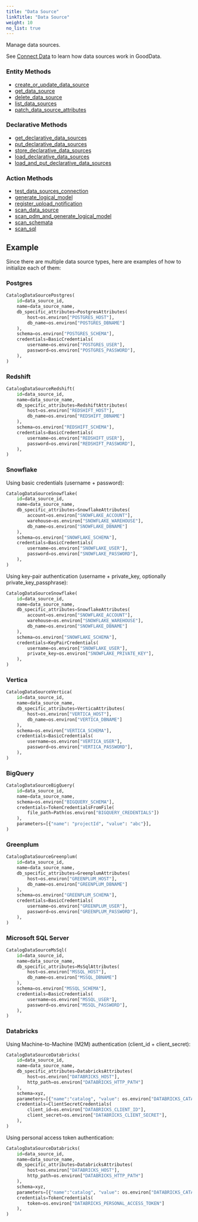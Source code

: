 ```yaml
---
title: "Data Source"
linkTitle: "Data Source"
weight: 10
no_list: true
---
```


Manage data sources.

See [Connect Data](https://www.gooddata.com/docs/cloud/connect-data/) to learn how data sources work in GoodData.


### Entity Methods

* [create_or_update_data_source](./create_or_update_data_source/)
* [get_data_source](./get_data_source/)
* [delete_data_source](./delete_data_source/)
* [list_data_sources](./list_data_sources/)
* [patch_data_source_attributes](./patch_data_source_attributes/)

### Declarative Methods

* [get_declarative_data_sources](./get_declarative_data_sources/)
* [put_declarative_data_sources](./put_declarative_data_sources/)
* [store_declarative_data_sources](./store_declarative_data_sources/)
* [load_declarative_data_sources](./load_declarative_data_sources/)
* [load_and_put_declarative_data_sources](./load_and_put_declarative_data_sources/)


### Action Methods

* [test_data_sources_connection](./test_data_sources_connection/)
* [generate_logical_model](./generate_logical_model/)
* [register_upload_notification](./register_upload_notification/)
* [scan_data_source](./scan_data_source/)
* [scan_pdm_and_generate_logical_model](./scan_pdm_and_generate_logical_model/)
* [scan_schemata](./scan_schemata/)
* [scan_sql](./scan_sql/)


## Example

Since there are multiple data source types, here are examples of how to initialize each of them:

### Postgres

```python
CatalogDataSourcePostgres(
    id=data_source_id,
    name=data_source_name,
    db_specific_attributes=PostgresAttributes(
        host=os.environ["POSTGRES_HOST"],
        db_name=os.environ["POSTGRES_DBNAME"]
    ),
    schema=os.environ["POSTGRES_SCHEMA"],
    credentials=BasicCredentials(
        username=os.environ["POSTGRES_USER"],
        password=os.environ["POSTGRES_PASSWORD"],
    ),
)
```

### Redshift

```python
CatalogDataSourceRedshift(
    id=data_source_id,
    name=data_source_name,
    db_specific_attributes=RedshiftAttributes(
        host=os.environ["REDSHIFT_HOST"],
        db_name=os.environ["REDSHIFT_DBNAME"]
    ),
    schema=os.environ["REDSHIFT_SCHEMA"],
    credentials=BasicCredentials(
        username=os.environ["REDSHIFT_USER"],
        password=os.environ["REDSHIFT_PASSWORD"],
    ),
)
```
### Snowflake

Using basic credentials (username + password):
```python
CatalogDataSourceSnowflake(
    id=data_source_id,
    name=data_source_name,
    db_specific_attributes=SnowflakeAttributes(
        account=os.environ["SNOWFLAKE_ACCOUNT"],
        warehouse=os.environ["SNOWFLAKE_WAREHOUSE"],
        db_name=os.environ["SNOWFLAKE_DBNAME"]
    ),
    schema=os.environ["SNOWFLAKE_SCHEMA"],
    credentials=BasicCredentials(
        username=os.environ["SNOWFLAKE_USER"],
        password=os.environ["SNOWFLAKE_PASSWORD"],
    ),
)
```

Using key-pair authentication (username + private_key, optionally private_key_passphrase):
```python
CatalogDataSourceSnowflake(
    id=data_source_id,
    name=data_source_name,
    db_specific_attributes=SnowflakeAttributes(
        account=os.environ["SNOWFLAKE_ACCOUNT"],
        warehouse=os.environ["SNOWFLAKE_WAREHOUSE"],
        db_name=os.environ["SNOWFLAKE_DBNAME"]
    ),
    schema=os.environ["SNOWFLAKE_SCHEMA"],
    credentials=KeyPairCredentials(
        username=os.environ["SNOWFLAKE_USER"],
        private_key=os.environ["SNOWFLAKE_PRIVATE_KEY"],
    ),
)
```

### Vertica

```python
CatalogDataSourceVertica(
    id=data_source_id,
    name=data_source_name,
    db_specific_attributes=VerticaAttributes(
        host=os.environ["VERTICA_HOST"],
        db_name=os.environ["VERTICA_DBNAME"]
    ),
    schema=os.environ["VERTICA_SCHEMA"],
    credentials=BasicCredentials(
        username=os.environ["VERTICA_USER"],
        password=os.environ["VERTICA_PASSWORD"],
    ),
)
```

### BigQuery

```python
CatalogDataSourceBigQuery(
    id=data_source_id,
    name=data_source_name,
    schema=os.environ["BIGQUERY_SCHEMA"],
    credentials=TokenCredentialsFromFile(
        file_path=Path(os.environ["BIGQUERY_CREDENTIALS"])
    ),
    parameters=[{"name": "projectId", "value": "abc"}],
)
```
### Greenplum

```python
CatalogDataSourceGreenplum(
    id=data_source_id,
    name=data_source_name,
    db_specific_attributes=GreenplumAttributes(
        host=os.environ["GREENPLUM_HOST"],
        db_name=os.environ["GREENPLUM_DBNAME"]
    ),
    schema=os.environ["GREENPLUM_SCHEMA"],
    credentials=BasicCredentials(
        username=os.environ["GREENPLUM_USER"],
        password=os.environ["GREENPLUM_PASSWORD"],
    ),
)
```

### Microsoft SQL Server

```python
CatalogDataSourceMsSql(
    id=data_source_id,
    name=data_source_name,
    db_specific_attributes=MsSqlAttributes(
        host=os.environ["MSSQL_HOST"],
        db_name=os.environ["MSSQL_DBNAME"]
    ),
    schema=os.environ["MSSQL_SCHEMA"],
    credentials=BasicCredentials(
        username=os.environ["MSSQL_USER"],
        password=os.environ["MSSQL_PASSWORD"],
    ),
)
```

### Databricks

Using Machine-to-Machine (M2M) authentication (client_id + client_secret):
```python
CatalogDataSourceDatabricks(
    id=data_source_id,
    name=data_source_name,
    db_specific_attributes=DatabricksAttributes(
        host=os.environ["DATABRICKS_HOST"],
        http_path=os.environ["DATABRICKS_HTTP_PATH"]
    ),
    schema=xyz,
    parameters=[{"name":"catalog", "value": os.environ["DATABRICKS_CATALOG"]}],
    credentials=ClientSecretCredentials(
        client_id=os.environ["DATABRICKS_CLIENT_ID"],
        client_secret=os.environ["DATABRICKS_CLIENT_SECRET"],
    ),
)
```

Using personal access token authentication:
```python
CatalogDataSourceDatabricks(
    id=data_source_id,
    name=data_source_name,
    db_specific_attributes=DatabricksAttributes(
        host=os.environ["DATABRICKS_HOST"],
        http_path=os.environ["DATABRICKS_HTTP_PATH"]
    ),
    schema=xyz,
    parameters=[{"name":"catalog", "value": os.environ["DATABRICKS_CATALOG"]}],
    credentials=TokenCredentials(
        token=os.environ["DATABRICKS_PERSONAL_ACCESS_TOKEN"]
    ),
)
```
